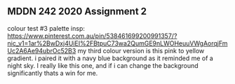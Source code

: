 ## MDDN 242 2020 Assignment 2

colour test #3
palette insp: https://www.pinterest.com.au/pin/538461699200991357/?nic_v1=1ar%2BwDxj4UiEI%2FBtpuC73wa2QumGE9nLWOHeuuVWgAorqjFmUc2A6Ae94ubrOc52B3
my third colour version is this pink to yellow gradient. i paired it with a navy blue background as it reminded me of a night sky. I really like this one, and if i can change the background significantly thats a win for me. 